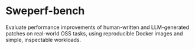 # Sweperf-bench
Evaluate performance improvements of human-written and LLM-generated patches on real-world OSS tasks, using reproducible Docker images and simple, inspectable workloads.
